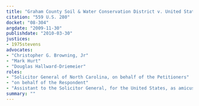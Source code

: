 ```yaml
---
title: "Graham County Soil & Water Conservation District v. United States ex rel. Wilson"
citation: "559 U.S. 280"
docket: "08-304"
argdate: "2009-11-30"
publishdate: "2010-03-30"
justices:
- 1975stevens
advocates:
- "Christopher G. Browning, Jr"
- "Mark Hurt"
- "Douglas Hallward-Driemeier"
roles:
- "Solicitor General of North Carolina, on behalf of the Petitioners"
- "on behalf of the Respondent"
- "Assistant to the Solicitor General, for the United States, as amicus curiae, supporting the Respondent"
summary: ""
---
```


